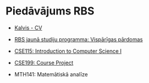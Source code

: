 # Piedāvājums RBS

* [Kalvis - CV](../static/CV_Kalvis_Apsitis_2019_lv.pdf)
* [RBS jaunā studiju programma: Vispārīgas pārdomas](setting-the-goals-summary.html)

* [CSE115: Introduction to Computer Science I](cse115.html)
* [CSE199: Course Project](cse199.html)
* MTH141: Matemātiskā analīze


